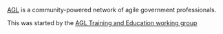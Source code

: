 [AGL](https://www.agilegovleaders.org/about/) is a community-powered network of agile government professionals.

This was started by the [AGL Training and Education working group](https://www.agilegovleaders.org/working-groups/)



